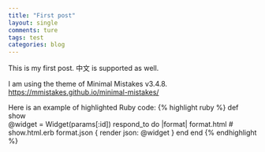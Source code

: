 ```yaml
---
title: "First post"
layout: single
comments: ture 
tags: test
categories: blog 
---
```



This is my first post. 中文 is supported as well.


I am using the theme of Minimal Mistakes v3.4.8. https://mmistakes.github.io/minimal-mistakes/

Here is an example of highlighted Ruby code:
{% highlight ruby %}
def show    
    @widget = Widget(params[:id])
    respond_to do |format|
        format.html # show.html.erb
        format.json { render json: @widget }
    end
end
{% endhighlight %}

